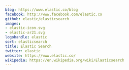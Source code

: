 ```yaml
---
blog: https://www.elastic.co/blog
facebook: http://www.facebook.com/elastic.co
github: elastic/elasticsearch
images:
- elastic-icon.svg
- elastic-ar21.svg
logohandle: elastic
sort: elasticsearch
title: Elastic Search
twitter: elastic
website: https://www.elastic.co/
wikipedia: https://en.wikipedia.org/wiki/Elasticsearch
---
```


